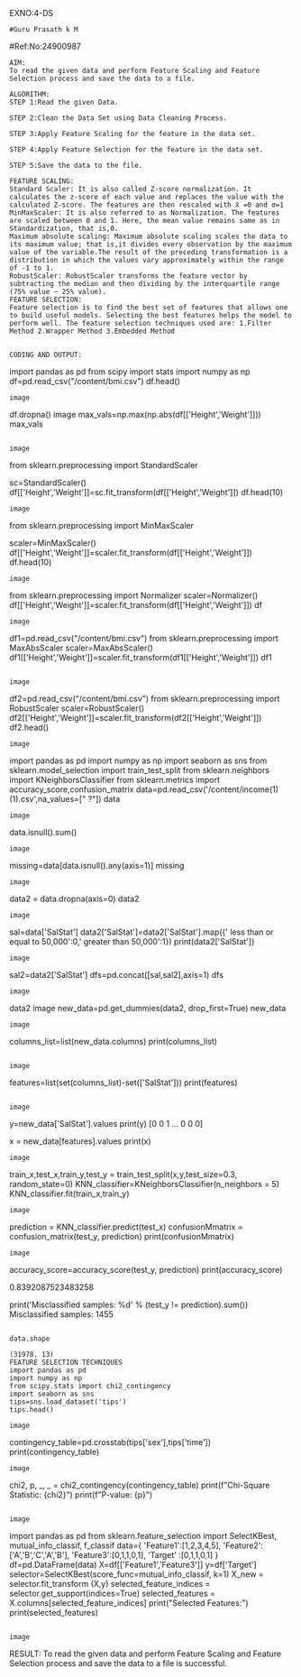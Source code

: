 EXNO:4-DS
```
#Guru Prasath k M
```
#Ref:No:24900987
```
AIM:
To read the given data and perform Feature Scaling and Feature Selection process and save the data to a file.

ALGORITHM:
STEP 1:Read the given Data.

STEP 2:Clean the Data Set using Data Cleaning Process.

STEP 3:Apply Feature Scaling for the feature in the data set.

STEP 4:Apply Feature Selection for the feature in the data set.

STEP 5:Save the data to the file.

FEATURE SCALING:
Standard Scaler: It is also called Z-score normalization. It calculates the z-score of each value and replaces the value with the calculated Z-score. The features are then rescaled with x̄ =0 and σ=1
MinMaxScaler: It is also referred to as Normalization. The features are scaled between 0 and 1. Here, the mean value remains same as in Standardization, that is,0.
Maximum absolute scaling: Maximum absolute scaling scales the data to its maximum value; that is,it divides every observation by the maximum value of the variable.The result of the preceding transformation is a distribution in which the values vary approximately within the range of -1 to 1.
RobustScaler: RobustScaler transforms the feature vector by subtracting the median and then dividing by the interquartile range (75% value — 25% value).
FEATURE SELECTION:
Feature selection is to find the best set of features that allows one to build useful models. Selecting the best features helps the model to perform well. The feature selection techniques used are: 1.Filter Method 2.Wrapper Method 3.Embedded Method


CODING AND OUTPUT:
```
import pandas as pd
from scipy import stats
import numpy as np
df=pd.read_csv("/content/bmi.csv")
df.head()
```
image

```
df.dropna()
image
max_vals=np.max(np.abs(df[['Height','Weight']]))
max_vals
```

image
```
from sklearn.preprocessing import StandardScaler

sc=StandardScaler()
df[['Height','Weight']]=sc.fit_transform(df[['Height','Weight']])
df.head(10)
```
image
```
from sklearn.preprocessing import MinMaxScaler

scaler=MinMaxScaler()
df[['Height','Weight']]=scaler.fit_transform(df[['Height','Weight']])
df.head(10)
```
image
```
from sklearn.preprocessing import Normalizer
scaler=Normalizer()
df[['Height','Weight']]=scaler.fit_transform(df[['Height','Weight']])
df
```
image
```
df1=pd.read_csv("/content/bmi.csv")
from sklearn.preprocessing import MaxAbsScaler
scaler=MaxAbsScaler()
df1[['Height','Weight']]=scaler.fit_transform(df1[['Height','Weight']])
df1
```

image
```
df2=pd.read_csv("/content/bmi.csv")
from sklearn.preprocessing import RobustScaler
scaler=RobustScaler()
df2[['Height','Weight']]=scaler.fit_transform(df2[['Height','Weight']])
df2.head()
```
image
```
import pandas as pd
import numpy as np
import seaborn as sns
from sklearn.model_selection import train_test_split
from sklearn.neighbors import KNeighborsClassifier
from sklearn.metrics import accuracy_score,confusion_matrix
data=pd.read_csv('/content/income(1) (1).csv',na_values=[" ?"])
data
```
image
```
data.isnull().sum()
```
image
```
missing=data[data.isnull().any(axis=1)]
missing
```
image
```
data2 = data.dropna(axis=0)
data2
```
image
```
sal=data['SalStat']
data2['SalStat']=data2['SalStat'].map({' less than or equal to 50,000':0,' greater than 50,000':1})
print(data2['SalStat'])
```
image
```
sal2=data2['SalStat']
dfs=pd.concat([sal,sal2],axis=1)
dfs
```
image
```
data2
image
new_data=pd.get_dummies(data2, drop_first=True)
new_data
```
image
```
columns_list=list(new_data.columns)
print(columns_list)
```

image
```
features=list(set(columns_list)-set(['SalStat']))
print(features)
```

image
```
y=new_data['SalStat'].values
print(y)
[0 0 1 ... 0 0 0]

x = new_data[features].values
print(x)
```
image
```
train_x,test_x,train_y,test_y = train_test_split(x,y,test_size=0.3, random_state=0)
KNN_classifier=KNeighborsClassifier(n_neighbors = 5)
KNN_classifier.fit(train_x,train_y)
```
image
```
prediction = KNN_classifier.predict(test_x)
confusionMmatrix = confusion_matrix(test_y, prediction)
print(confusionMmatrix)
```
image
```
accuracy_score=accuracy_score(test_y, prediction)
print(accuracy_score)

0.8392087523483258


print('Misclassified samples: %d' % (test_y != prediction).sum())
Misclassified samples: 1455
```

data.shape

(31978, 13)
FEATURE SELECTION TECHNIQUES
import pandas as pd
import numpy as np
from scipy.stats import chi2_contingency
import seaborn as sns
tips=sns.load_dataset('tips')
tips.head()

image
```
contingency_table=pd.crosstab(tips['sex'],tips['time'])
print(contingency_table)
```
image
```
chi2, p, _, _ = chi2_contingency(contingency_table)
print(f"Chi-Square Statistic: {chi2}")
print(f"P-value: {p}")
```

image
```
import pandas as pd
from sklearn.feature_selection import SelectKBest, mutual_info_classif, f_classif
data={
    'Feature1':[1,2,3,4,5],
    'Feature2': ['A','B','C','A','B'],
    'Feature3':[0,1,1,0,1],
    'Target' :[0,1,1,0,1]
}
df=pd.DataFrame(data)
X=df[['Feature1','Feature3']]
y=df['Target']
selector=SelectKBest(score_func=mutual_info_classif, k=1)
X_new = selector.fit_transform (X,y)
selected_feature_indices = selector.get_support(indices=True)
selected_features = X.columns[selected_feature_indices]
print("Selected Features:")
print(selected_features)
```

image
```
RESULT:
To read the given data and perform Feature Scaling and Feature Selection process and save the data to a file is successful.
